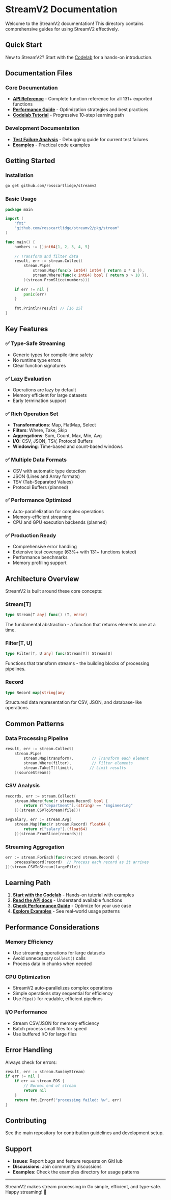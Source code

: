 # StreamV2 Documentation

Welcome to the StreamV2 documentation! This directory contains comprehensive guides for using StreamV2 effectively.

## Quick Start

New to StreamV2? Start with the [Codelab](../STREAMV2_CODELAB.md) for a hands-on introduction.

## Documentation Files

### Core Documentation
- **[API Reference](api.md)** - Complete function reference for all 131+ exported functions
- **[Performance Guide](performance.md)** - Optimization strategies and best practices
- **[Codelab Tutorial](../STREAMV2_CODELAB.md)** - Progressive 10-step learning path

### Development Documentation  
- **[Test Failure Analysis](../TEST_FAILURE_ANALYSIS.md)** - Debugging guide for current test failures
- **[Examples](../stream_examples/)** - Practical code examples

## Getting Started

### Installation
```bash
go get github.com/rosscartlidge/streamv2
```

### Basic Usage
```go
package main

import (
    "fmt"
    "github.com/rosscartlidge/streamv2/pkg/stream"
)

func main() {
    numbers := []int64{1, 2, 3, 4, 5}
    
    // Transform and filter data
    result, err := stream.Collect(
        stream.Pipe(
            stream.Map(func(x int64) int64 { return x * x }),
            stream.Where(func(x int64) bool { return x > 10 }),
        )(stream.FromSlice(numbers)))
    
    if err != nil {
        panic(err)
    }
    
    fmt.Println(result) // [16 25]
}
```

## Key Features

### ✅ **Type-Safe Streaming**
- Generic types for compile-time safety
- No runtime type errors
- Clear function signatures

### ✅ **Lazy Evaluation** 
- Operations are lazy by default
- Memory efficient for large datasets
- Early termination support

### ✅ **Rich Operation Set**
- **Transformations**: Map, FlatMap, Select
- **Filters**: Where, Take, Skip  
- **Aggregations**: Sum, Count, Max, Min, Avg
- **I/O**: CSV, JSON, TSV, Protocol Buffers
- **Windowing**: Time-based and count-based windows

### ✅ **Multiple Data Formats**
- CSV with automatic type detection
- JSON (Lines and Array formats)
- TSV (Tab-Separated Values)
- Protocol Buffers (planned)

### ✅ **Performance Optimized**
- Auto-parallelization for complex operations
- Memory-efficient streaming
- CPU and GPU execution backends (planned)

### ✅ **Production Ready**
- Comprehensive error handling
- Extensive test coverage (63%+ with 131+ functions tested)
- Performance benchmarks
- Memory profiling support

## Architecture Overview

StreamV2 is built around these core concepts:

### Stream[T]
```go
type Stream[T any] func() (T, error)
```
The fundamental abstraction - a function that returns elements one at a time.

### Filter[T, U]  
```go
type Filter[T, U any] func(Stream[T]) Stream[U]
```
Functions that transform streams - the building blocks of processing pipelines.

### Record
```go
type Record map[string]any
```
Structured data representation for CSV, JSON, and database-like operations.

## Common Patterns

### Data Processing Pipeline
```go
result, err := stream.Collect(
    stream.Pipe(
        stream.Map(transform),        // Transform each element
        stream.Where(filter),         // Filter elements  
        stream.Take[T](limit),       // Limit results
    )(sourceStream))
```

### CSV Analysis
```go
records, err := stream.Collect(
    stream.Where(func(r stream.Record) bool {
        return r["department"].(string) == "Engineering"
    })(stream.CSVToStream(file)))

avgSalary, err := stream.Avg(
    stream.Map(func(r stream.Record) float64 {
        return r["salary"].(float64)
    })(stream.FromSlice(records)))
```

### Streaming Aggregation
```go
err := stream.ForEach(func(record stream.Record) {
    processRecord(record)  // Process each record as it arrives
})(stream.CSVToStream(largeFile))
```

## Learning Path

1. **[Start with the Codelab](../STREAMV2_CODELAB.md)** - Hands-on tutorial with examples
2. **[Read the API docs](api.md)** - Understand available functions  
3. **[Check Performance Guide](performance.md)** - Optimize for your use case
4. **[Explore Examples](../stream_examples/)** - See real-world usage patterns

## Performance Considerations

### Memory Efficiency
- Use streaming operations for large datasets
- Avoid unnecessary `Collect()` calls
- Process data in chunks when needed

### CPU Optimization
- StreamV2 auto-parallelizes complex operations
- Simple operations stay sequential for efficiency
- Use `Pipe()` for readable, efficient pipelines

### I/O Performance
- Stream CSV/JSON for memory efficiency
- Batch process small files for speed
- Use buffered I/O for large files

## Error Handling

Always check for errors:
```go
result, err := stream.Sum(myStream)
if err != nil {
    if err == stream.EOS {
        // Normal end of stream
        return nil
    }
    return fmt.Errorf("processing failed: %w", err)
}
```

## Contributing

See the main repository for contribution guidelines and development setup.

## Support

- **Issues**: Report bugs and feature requests on GitHub
- **Discussions**: Join community discussions  
- **Examples**: Check the examples directory for usage patterns

---

StreamV2 makes stream processing in Go simple, efficient, and type-safe. Happy streaming! 🚀